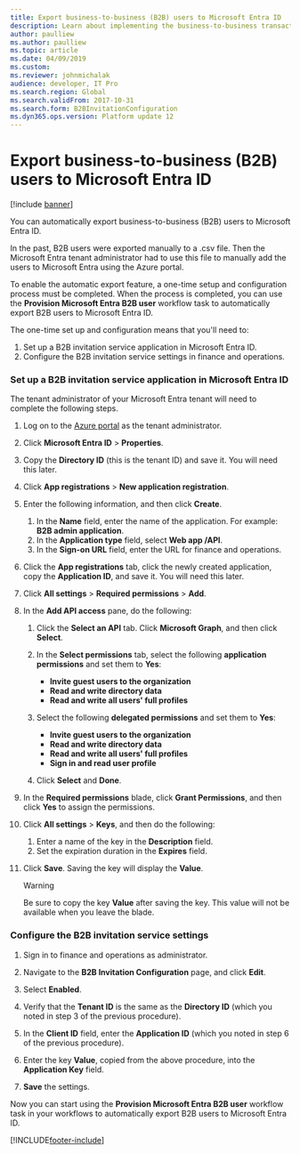 ```yaml
---
title: Export business-to-business (B2B) users to Microsoft Entra ID
description: Learn about implementing the business-to-business transaction functionality, including an overview on setting up invitation service applications.
author: paulliew
ms.author: paulliew
ms.topic: article
ms.date: 04/09/2019
ms.custom:
ms.reviewer: johnmichalak
audience: developer, IT Pro
ms.search.region: Global
ms.search.validFrom: 2017-10-31
ms.search.form: B2BInvitationConfiguration
ms.dyn365.ops.version: Platform update 12
---
```


# Export business-to-business (B2B) users to Microsoft Entra ID

[!include [banner](../includes/banner.md)]

You can automatically export business-to-business (B2B) users to Microsoft Entra ID. 

In the past, B2B users were exported manually to a .csv file. Then the Microsoft Entra tenant administrator had to use this file to manually add the users to Microsoft Entra using the Azure portal. 

To enable the automatic export feature, a one-time setup and configuration process must be completed. When the process is completed, you can use the **Provision Microsoft Entra B2B user** workflow task to automatically export B2B users to Microsoft Entra ID.

The one-time set up and configuration means that you'll need to: 
1. Set up a B2B invitation service application in Microsoft Entra ID.
2. Configure the B2B invitation service settings in finance and operations.

### Set up a B2B invitation service application in Microsoft Entra ID
The tenant administrator of your Microsoft Entra tenant will need to complete the following steps.

1. Log on to the [Azure portal](https://portal.azure.com) as the tenant administrator. 

2. Click **Microsoft Entra ID** > **Properties**.

3. Copy the **Directory ID** (this is the tenant ID) and save it. You will need this later.

4. Click **App registrations** > **New application registration**.

5. Enter the following information, and then click **Create**.
    1. In the **Name** field, enter the name of the application. For example: **B2B admin application**.
    2. In the **Application type** field, select **Web app /API**.
    3. In the **Sign-on URL** field, enter the URL for finance and operations.
  
6. Click the **App registrations** tab, click the newly created application, copy the **Application ID**, and save it. You will need this later.

7. Click **All settings** > **Required permissions** > **Add**.

8. In the **Add API access** pane, do the following:
    1. Click the **Select an API** tab. Click **Microsoft Graph**, and then click **Select**.
    
    2. In the **Select permissions** tab, select the following **application permissions** and set them to **Yes**:
         - **Invite guest users to the organization**
         - **Read and write directory data**
         - **Read and write all users' full profiles**
    
    3. Select the following **delegated permissions** and set them to **Yes**:
         - **Invite guest users to the organization**
         - **Read and write directory data**
         - **Read and write all users' full profiles**
         - **Sign in and read user profile**
     
    4. Click **Select** and **Done**.
    
9. In the **Required permissions** blade, click **Grant Permissions**, and then click **Yes** to assign the permissions.

10. Click **All settings** > **Keys**, and then do the following: 
    1. Enter a name of the key in the **Description** field.
    2. Set the expiration duration in the **Expires** field.
  
11. Click **Save**. Saving the key will display the **Value**. 

    > [!WARNING]
    > Be sure to copy the key **Value** after saving the key. This value will not be available when you leave the blade.

### Configure the B2B invitation service settings

1. Sign in to finance and operations as administrator.

2. Navigate to the **B2B Invitation Configuration** page, and click **Edit**.

3. Select **Enabled**.

4. Verify that the **Tenant ID** is the same as the **Directory ID** (which you noted in step 3 of the previous procedure).

5. In the **Client ID** field, enter the **Application ID** (which you noted in step 6 of the previous procedure).

6. Enter the key **Value**, copied from the above procedure, into the **Application Key** field.

7. **Save** the settings.

Now you can start using the **Provision Microsoft Entra B2B user** workflow task in your workflows to automatically export B2B users to Microsoft Entra ID.


[!INCLUDE[footer-include](../../../includes/footer-banner.md)]
